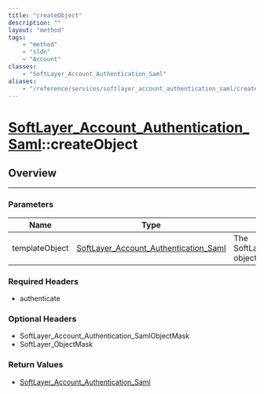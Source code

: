 ```yaml
---
title: "createObject"
description: ""
layout: "method"
tags:
    - "method"
    - "sldn"
    - "Account"
classes:
    - "SoftLayer_Account_Authentication_Saml"
aliases:
    - "/reference/services/softlayer_account_authentication_saml/createObject"
---
```

# [SoftLayer_Account_Authentication_Saml](/reference/services/SoftLayer_Account_Authentication_Saml)::createObject





## Overview 


-----

### Parameters 
|Name | Type | Description |
| --- | --- | --- |
|templateObject| <a href='/reference/datatypes/SoftLayer_Account_Authentication_Saml'>SoftLayer_Account_Authentication_Saml </a>| The SoftLayer_Account_Authentication_Saml object that you wish to create.|


### Required Headers
* authenticate


### Optional Headers
* SoftLayer_Account_Authentication_SamlObjectMask
* SoftLayer_ObjectMask

### Return Values
* <a href='/reference/datatypes/SoftLayer_Account_Authentication_Saml'>SoftLayer_Account_Authentication_Saml </a>




